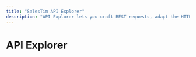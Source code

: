 ```yaml
---
title: "SalesTim API Explorer"
description: "API Explorer lets you craft REST requests, adapt the HTTP request headers, and see the data responses."
---
```

# API Explorer

<Authentication />

<SwaggerViewer openApiFileUrl="https://dist.salestim.com/api/v1.0/open-api/io.salestim.openapi.definition.yaml"/>
